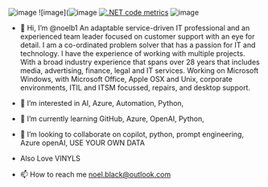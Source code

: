 ![image](https://github.com/noelb1/noelb1/assets/26370465/9386d6de-56eb-4499-b2d3-1ea7e0cc775c)
![image](![image](https://octodex.github.com/images/vinyltocat.png)
[![.NET code metrics](https://github.com/Custom-Copilot/Custom-Copilot/actions/workflows/blank.yml/badge.svg)](https://github.com/Custom-Copilot/Custom-Copilot/actions/workflows/blank.yml)
![image](https://octodex.github.com/images/vinyltocat.png)


- 👋 Hi, I’m @noelb1 An adaptable service-driven IT professional and an experienced team leader focused on customer support with an eye for detail. I am a co-ordinated problem solver that has a passion for IT and technology. I have the experience of working with multiple projects. With a broad industry experience that spans over 28 years that includes media, advertising, finance, legal and IT services.
Working on Microsoft Windows, with Microsoft Office, Apple OSX and Unix, corporate environments, ITIL and ITSM focussed, repairs, and desktop support. 

- 👀 I’m interested in AI, Azure, Automation, Python, 
- 🌱 I’m currently learning GitHub, Azure, OpenAI, Python,
- 💞️ I’m looking to collaborate on copilot, python, prompt engineering, Azure openAI, USE YOUR OWN DATA
- Also Love VINYLS 
- 📫 How to reach me noel.black@outlook.com

<!---
noelb1/noelb1 is a ✨ special ✨ repository because its `README.md` (this file) appears on your GitHub profile.
You can click the Preview link to take a look at your changes.
--->



